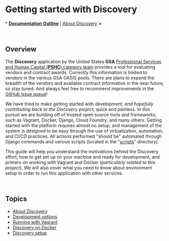 
# Getting started with Discovery

**^** **[Documentation Outline](../readme.md)** | [About Discovery](about.md) **>**

<br/>

## Overview

The **Discovery** application by the United States **GSA** [Professional Services and Human Capital (**PSHC**) category team](https://www.gsa.gov/about-us/organization/federal-acquisition-service/-office-of-professional-services-and-human-capital-categories-pshc) provides a tool for evaluating vendors and contract awards.  Currently this information is limited to vendors in the various GSA OASIS pools.  There are plans to expand the breadth of the vendors and available contract information in the near future, so stay tuned.  And always feel free to recommend improvements in the [GitHub issue queue](https://github.com/PSHCDevOps/discovery/issues)!

We have tried to make getting started with development, _and hopefully contributing back to the Discovery project_, quick and painless.  In this pursuit we are building off of trusted open source tools and frameworks, such as Vagrant, Docker, Django, Cloud Foundry, and many others.  Getting started with the platform requires almost no setup, and management of the system is designed to be easy through the use of virtualization, automation, and CI/CD practices.  All actions performed "should be" automated through Django commands and various scripts (located in the "[scripts](https://github.com/PSHCDevOps/discovery/tree/master/scripts)" directory).

This guide will help you understand the motivations behind the Discovery effort, how to get set up on your machine and ready for development, and primers on working with Vagrant and Docker (_particularly related to this project_).  We will also cover what you need to know about environment setup in order to run this application with other services.

<br/>

## Topics

* [About Discovery](about.md)
* [Development options](development.md)
* [Running with Vagrant](vagrant.md)
* [Discovery on Docker](docker.md)
* [Discovery setup](setup.md)

<br/>
